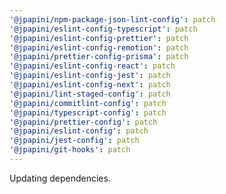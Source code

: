 ```yaml
---
'@jpapini/npm-package-json-lint-config': patch
'@jpapini/eslint-config-typescript': patch
'@jpapini/eslint-config-prettier': patch
'@jpapini/eslint-config-remotion': patch
'@jpapini/prettier-config-prisma': patch
'@jpapini/eslint-config-react': patch
'@jpapini/eslint-config-jest': patch
'@jpapini/eslint-config-next': patch
'@jpapini/lint-staged-config': patch
'@jpapini/commitlint-config': patch
'@jpapini/typescript-config': patch
'@jpapini/prettier-config': patch
'@jpapini/eslint-config': patch
'@jpapini/jest-config': patch
'@jpapini/git-hooks': patch
---
```


Updating dependencies.
